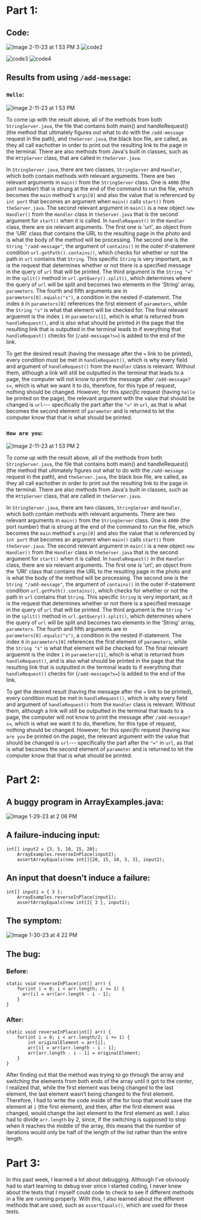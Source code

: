 # Part 1:
## Code:

![Image 2-11-23 at 1 53 PM 3](https://user-images.githubusercontent.com/122498397/218282753-de518141-e855-43d0-93cc-70a3bd30eeaa.jpg)
![code2](https://user-images.githubusercontent.com/122498397/215352594-d8fe2be7-2425-4ae5-9284-ff76c5a15de6.jpg)

![code3](https://user-images.githubusercontent.com/122498397/215352600-42485359-22dd-43b9-98ba-3142bb9cd379.jpg)
![code4](https://user-images.githubusercontent.com/122498397/215352604-3c9ad3e0-33db-40d4-ad22-315bb0d60a1c.jpg)

## Results from using `/add-message`:

### `Hello`:

![Image 2-11-23 at 1 53 PM](https://user-images.githubusercontent.com/122498397/218282762-570d847e-3997-4e95-9634-95a7c6af3a1f.jpg)

To come up with the result above, all of the methods from both `StringServer.java`, the file that contains both main() and handleRequest() (the method that ultimately figures out what to do with the `/add-message` request in the path), and `theServer.java`, the black box file, are called, as they all call eachother in order to print out the resulting link to the page in the terminal. There are also methods from Java's built in classes, such as the `HttpServer` class, that are called in `theServer.java`. 

In `StringServer.java`, there are two classes, `StringServer` and `Handler`, which both contain methods with relevant arguments. There are two relevant arguments in `main()` from the `StringServer` class. One is `4000` (the port number) that is strung at the end of the command to run the file, which becomes the `main` method's `args[0]` and also the value that is referenced by `int port` that becomes an argument when `main()` calls `start()` from `theServer.java`. The second relevant argument in `main()` is a new object `new Handler()` from the `Handler` class in `theServer.java` that is the second argument for `start()` when it is called. In `handleRequest()` in the `Handler` class, there are six relevant arguments. The first one is 'url', an object from the 'URI' class that contains the URL to the resulting page in the photo and is what the body of the method will be processing. The second one is the `String "/add-message"`, the argument of `contains()` in the outer if-statement condition `url.getPath().contains()`, which checks for whether or not the path in `url` contains that `String`. This specific `String` is very important, as it is the request that determines whether or not there is a specified message in the query of `url` that will be printed. The third argument is the `String "="` in the `split()` method in `url.getQuery().split()`, which determines where the query of `url` will be split and becomes two elements in the 'String' array, `parameters`. The fourth and fifth arguments are in `parameters[0].equals("s")`, a condition in the nested if-statement. The index `0` in `parameters[0]` references the first element of `parameters`, while the `String "s"` is what that element will be checked for. The final relevant arguemnt is the index `1` in `parameters[1]`, which is what is returned from `handleRequest()`, and is also what should be printed in the page that the resulting link that is outputted in the terminal leads to if everything that `handleRequest()` checks for (`/add-message?s=`) is added to the end of the link. 

To get the desired result (having the message after the `=` link to be printed), every condition must be met in `handleRequest()`, which is why every field and argument of `handleRequest()` from the `Handler` class is relevant. Without them, although a link will still be outputted in the terminal that leads to a page, the computer will not know to print the message after `/add-message?s=`, which is what we want it to do, therefore, for this type of request, nothing should be changed. However, for this *specific* request (having `hello` be printed on the page), the relevant argument with the value that should be changed is `url`--- specifically the part after the `"="` in `url`, as that is what becomes the second element of `parameter` and is returned to let the computer know that that is what should be printed.

### `How are you`:

![Image 2-11-23 at 1 53 PM 2](https://user-images.githubusercontent.com/122498397/218282789-8a16080a-fe1b-4265-a555-39f3ec206248.jpg)

To come up with the result above, all of the methods from both `StringServer.java`, the file that contains both main() and handleRequest() (the method that ultimately figures out what to do with the `/add-message` request in the path), and `theServer.java`, the black box file, are called, as they all call eachother in order to print out the resulting link to the page in the terminal. There are also methods from Java's built in classes, such as the `HttpServer` class, that are called in `theServer.java`. 

In `StringServer.java`, there are two classes, `StringServer` and `Handler`, which both contain methods with relevant arguments. There are two relevant arguments in `main()` from the `StringServer` class. One is `4000` (the port number) that is strung at the end of the command to run the file, which becomes the `main` method's `args[0]` and also the value that is referenced by `int port` that becomes an argument when `main()` calls `start()` from `theServer.java`. The second relevant argument in `main()` is a new object `new Handler()` from the `Handler` class in `theServer.java` that is the second argument for `start()` when it is called. In `handleRequest()` in the `Handler` class, there are six relevant arguments. The first one is 'url', an object from the 'URI' class that contains the URL to the resulting page in the photo and is what the body of the method will be processing. The second one is the `String "/add-message"`, the argument of `contains()` in the outer if-statement condition `url.getPath().contains()`, which checks for whether or not the path in `url` contains that `String`. This specific `String` is very important, as it is the request that determines whether or not there is a specified message in the query of `url` that will be printed. The third argument is the `String "="` in the `split()` method in `url.getQuery().split()`, which determines where the query of `url` will be split and becomes two elements in the 'String' array, `parameters`. The fourth and fifth arguments are in `parameters[0].equals("s")`, a condition in the nested if-statement. The index `0` in `parameters[0]` references the first element of `parameters`, while the `String "s"` is what that element will be checked for. The final relevant arguemnt is the index `1` in `parameters[1]`, which is what is returned from `handleRequest()`, and is also what should be printed in the page that the resulting link that is outputted in the terminal leads to if everything that `handleRequest()` checks for (`/add-message?s=`) is added to the end of the link. 

To get the desired result (having the message after the `=` link to be printed), every condition must be met in `handleRequest()`, which is why every field and argument of `handleRequest()` from the `Handler` class is relevant. Without them, although a link will still be outputted in the terminal that leads to a page, the computer will not know to print the message after `/add-message?s=`, which is what we want it to do, therefore, for this type of request, nothing should be changed. However, for this *specific* request (having `How are you` be printed on the page), the relevant argument with the value that should be changed is `url`--- specifically the part after the `"="` in `url`, as that is what becomes the second element of `parameter` and is returned to let the computer know that that is what should be printed.

# Part 2:

## A buggy program in ArrayExamples.java:

![Image 1-29-23 at 2 06 PM](https://user-images.githubusercontent.com/122498397/215358237-a0961448-64cd-4df9-9030-5e7c51e43a2f.jpg)

## A failure-inducing input:

```
int[] input2 = {3, 5, 10, 15, 20};
    ArrayExamples.reverseInPlace(input2);
    assertArrayEquals(new int[]{20, 15, 10, 5, 3}, input2);
```

## An input that doesn’t induce a failure:

```
int[] input1 = { 3 };
    ArrayExamples.reverseInPlace(input1);
    assertArrayEquals(new int[]{ 3 }, input1);
```

## The symptom:

![Image 1-30-23 at 4 22 PM](https://user-images.githubusercontent.com/122498397/215626826-906bb662-3eed-4232-9849-f5f8f3d4c7e3.jpg)

## The bug:

### Before:

```
static void reverseInPlace(int[] arr) {
    for(int i = 0; i < arr.length; i += 1) {
      arr[i] = arr[arr.length - i - 1];
    }
}
```

### After:

```
static void reverseInPlace(int[] arr) {
    for(int i = 0; i < arr.length/2; i += 1) {
        int originalElement = arr[i];
        arr[i] = arr[arr.length - i - 1];
        arr[arr.length - i - 1] = originalElement;
    }
}
```

After finding out that the method was trying to go through the array and switching the elements from both ends of the array until it got to the center, I realized that, while the first element was being changed to the last element, the last element wasn’t being changed to the first element. Therefore, I had to write the code inside of the for loop that would save the  element at `i` (the first element), and then, after the first element was changed, would change the last element to the first element as well. I also had to divide `arr.length` by 2, since, if the switching is supposed to stop when it reaches the middle of the array, this means that the number of iterations would only be half of the length of the list rather than the entire length. 

# Part 3:

In this past week, I learned a lot about debugging. Although I've obviously had to start learning to debug ever since I started coding, I never knew about the tests that I myself could code to check to see if different methods in a file are running properly. With this, I also learned about the different methods that are used, such as `assertEquals()`, which are used for these tests.
